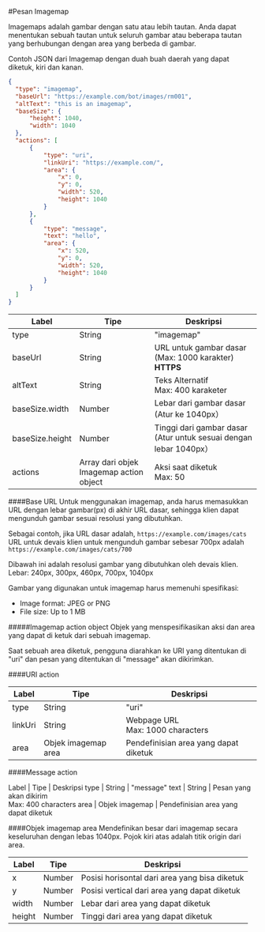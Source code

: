 #Pesan Imagemap

Imagemaps adalah gambar dengan satu atau lebih tautan. Anda dapat menentukan sebuah tautan untuk seluruh gambar atau beberapa tautan yang berhubungan dengan area yang berbeda di gambar.

Contoh JSON dari Imagemap dengan duah buah daerah yang dapat diketuk, kiri dan kanan.

```json
{
  "type": "imagemap",
  "baseUrl": "https://example.com/bot/images/rm001",
  "altText": "this is an imagemap",
  "baseSize": {
      "height": 1040,
      "width": 1040
  },
  "actions": [
      {
          "type": "uri",
          "linkUri": "https://example.com/",
          "area": {
              "x": 0,
              "y": 0,
              "width": 520,
              "height": 1040
          }
      },
      {
          "type": "message",
          "text": "hello",
          "area": {
              "x": 520,
              "y": 0,
              "width": 520,
              "height": 1040
          }
      }
  ]
}
```

Label | Tipe | Deskripsi
--- | --- | ---
type | String | "imagemap"
baseUrl | String | URL untuk gambar dasar<br>(Max: 1000 karakter)<br>**HTTPS**
altText | String | Teks Alternatif<br>Max: 400 karaketer
baseSize.width | Number | Lebar dari gambar dasar (Atur ke 1040px）
baseSize.height | Number | Tinggi dari gambar dasar (Atur untuk sesuai dengan lebar 1040px）
actions | Array dari objek Imagemap action object | Aksi saat diketuk<br>Max: 50

####Base URL
Untuk menggunakan imagemap, anda harus memasukkan URL dengan lebar gambar(px) di akhir URL dasar, sehingga klien dapat mengunduh gambar sesuai resolusi yang dibutuhkan.

Sebagai contoh, jika URL dasar adalah,
`https://example.com/images/cats`<br>
URL untuk devais klien untuk mengunduh gambar sebesar 700px adalah
`https://example.com/images/cats/700`

Dibawah ini adalah resolusi gambar yang dibutuhkan oleh devais klien.
Lebar: 240px, 300px, 460px, 700px, 1040px

Gambar yang digunakan untuk imagemap harus memenuhi spesifikasi:

* Image format: JPEG or PNG
* File size: Up to 1 MB

#####Imagemap action object
Objek yang menspesifikasikan aksi dan area yang dapat di ketuk dari sebuah imagemap.

Saat sebuah area diketuk, pengguna diarahkan ke URI yang ditentukan di "uri" dan pesan yang ditentukan di "message" akan dikirimkan.

####URI action

Label | Tipe | Deskripsi
--- | --- | ---
type | String | "uri"
linkUri | String | Webpage URL<br>Max: 1000 characters
area | Objek imagemap area | Pendefinisian area yang dapat diketuk

####Message action

Label | Tipe | Deskripsi
type | String | "message"
text | String | Pesan yang akan dikirim<br>Max: 400 characters
area | Objek imagemap | Pendefinisian area yang dapat diketuk

####Objek imagemap area
Mendefinikan besar dari imagemap secara keseluruhan dengan lebas 1040px. Pojok kiri atas adalah titik origin dari area.

Label | Tipe | Deskripsi
--- | --- | ---
x | Number | Posisi horisontal dari area yang bisa diketuk
y | Number | Posisi vertical dari area yang dapat diketuk
width | Number | Lebar dari area yang dapat diketuk
height | Number | Tinggi dari area yang dapat diketuk
